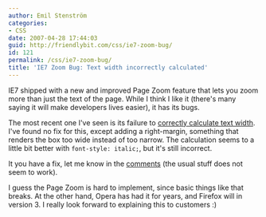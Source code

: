 ```yaml
---
author: Emil Stenström
categories:
- CSS
date: 2007-04-28 17:44:03
guid: http://friendlybit.com/css/ie7-zoom-bug/
id: 121
permalink: /css/ie7-zoom-bug/
title: 'IE7 Zoom Bug: Text width incorrectly calculated'
---
```


IE7 shipped with a new and improved Page Zoom feature that lets you zoom more than just the text of the page. While I think I like it (there's many saying it will make developers lives easier), it has its bugs.

The most recent one I've seen is its failure to [correctly calculate text width](/files/ie7_zoom_bug/). I've found no fix for this, except adding a right-margin, something that renders the box too wide instead of too narrow. The calculation seems to a little bit better with `font-style: italic;`, but it's still incorrect.

It you have a fix, let me know in the [comments](#comments) (the usual stuff does not seem to work).

I guess the Page Zoom is hard to implement, since basic things like that breaks. At the other hand, Opera has had it for years, and Firefox will in version 3. I really look forward to explaining this to customers :)
